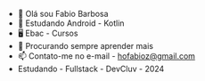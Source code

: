 - 👋 Olá sou Fabio Barbosa
- 👀 Estudando Android - Kotlin
- 🖥️ Ebac - Cursos
- 🙌 Procurando sempre aprender mais
- 📫 Contato-me no e-mail - hofabioz@gmail.com
- Estudando - Fullstack - DevCluv - 2024
